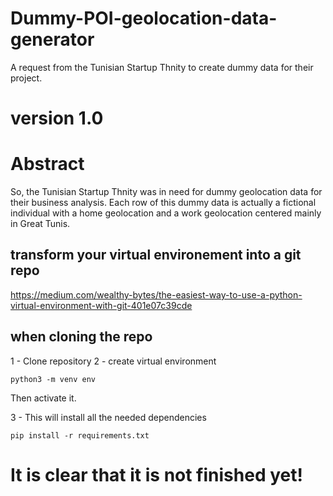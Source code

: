 # Dummy-POI-geolocation-data-generator
A request from the Tunisian Startup Thnity to create dummy data for their project. 

# version 1.0

# Abstract
So, the Tunisian Startup Thnity was in need for dummy geolocation data for their business analysis. 
Each row of this dummy data is actually a fictional individual with a home geolocation and a work geolocation
centered mainly in Great Tunis. 


## transform your virtual environement into a git repo
https://medium.com/wealthy-bytes/the-easiest-way-to-use-a-python-virtual-environment-with-git-401e07c39cde

## when cloning the repo
1 - Clone repository
2 - create virtual environment
```
python3 -m venv env
```
Then activate it.

3 - This will install all the needed dependencies
```
pip install -r requirements.txt
```

# It is clear that it is not finished yet!
